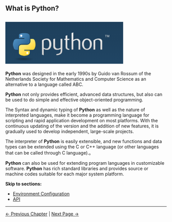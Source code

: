 ## What is Python?

## ![README1](../../resources/6-SDKDevelopment/6.1/python-README1.png)

**Python**  was designed in the early 1990s by Guido van Rossum of the Netherlands Society for Mathematics and Computer Science as an alternative to a language called ABC.

**Python** not only provides efficient, advanced data structures, but also can be used to do simple and effective object-oriented programming.

The Syntax and dynamic typing of **Python** as well as the nature of interpreted languages, make it become a programming language for scripting and rapid application development on most platforms. With the continuous updating of the version and the addition of new features, it is gradually used to develop independent, large-scale projects.

The interpreter of **Python** is easily extensible, and new functions and data types can be extended using the C or C++ language (or other languages that can be called through C language).。

**Python** can also be used for extending program languages in customizable software. **Python** has rich standard libraries and provides source or machine codes suitable for each major system platform.

**Skip to sections:**

- [Environment Configuration](6.1.1-download.md)
- [API](6.1.2-API.md)

---

[← Previous Chapter](../../6-SDKDevelopment/README.md) | [Next Page →](6.1.1-download.md)

